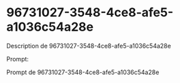 # 96731027-3548-4ce8-afe5-a1036c54a28e

Description de 96731027-3548-4ce8-afe5-a1036c54a28e

Prompt:

Prompt de 96731027-3548-4ce8-afe5-a1036c54a28e